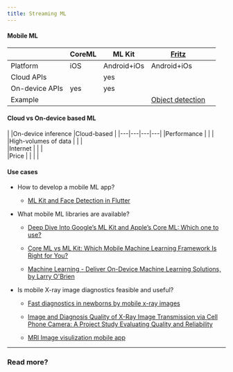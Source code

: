 ```yaml
---
title: Streaming ML
---
```



####  Mobile ML

|   |CoreML   |ML Kit   |[Fritz](https://www.fritz.ai/)   |   |
|---|---|---|---|---|
|Platform   |iOS   |Android+iOs   |Android+iOs    |   |
|Cloud APIs   |    |yes    |   |   |
|On-device APIs   |yes   |yes    |   |   |
|Example   |   |   | [Object detection](https://github.com/fritzlabs)|   |   |


#### Cloud vs On-device based ML
|   |On-device inference   |Cloud-based   |
|---|---|---|---|
|Performance   |   |   |
|High-volumes of data   |   |   |   
|Internet   |   |   |   
|Price  |   |   |   |



#### Use cases
* How to develop a mobile ML app?
  * [ML Kit and Face Detection in Flutter](https://medium.com/flutterpub/ml-kit-and-face-detection-in-flutter-c7bca082fdda)

* What mobile ML libraries are available?
  * [Deep Dive Into Google’s ML Kit and Apple’s Core ML: Which one to use?](https://medium.com/flutterpub/ml-kit-and-face-detection-in-flutter-c7bca082fdda)

  * [Core ML vs ML Kit: Which Mobile Machine Learning Framework Is Right for You?](https://heartbeat.fritz.ai/core-ml-vs-ml-kit-which-mobile-machine-learning-framework-is-right-for-you-e25c5d34c765)

  * [Machine Learning - Deliver On-Device Machine Learning Solutions, by Larry O'Brien](https://msdn.microsoft.com/en-us/magazine/mt814802.aspx)

* Is mobile X-ray image diagnostics feasible and useful?
  * [Fast diagnostics in newborns by mobile x-ray images](https://www.abc.net.au/news/2017-02-17/x-ray-images-accurate-when-viewed-on-smartphone-study-finds/8277392)

  * [Image and Diagnosis Quality of X-Ray Image Transmission via Cell Phone Camera: A Project Study Evaluating Quality and Reliability](https://www.ncbi.nlm.nih.gov/pmc/articles/PMC3474770/)
  
  * [MRI Image visulization mobile app](https://www.mimsoftware.com/mobile_cloud/mobile_mim)


---
### Read more?



[//]: # ()
